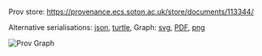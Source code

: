 
Prov store: https://provenance.ecs.soton.ac.uk/store/documents/113344/

Alternative serialisations: [json](https://provenance.ecs.soton.ac.uk/store/documents/113344.json), [turtle](https://provenance.ecs.soton.ac.uk/store/documents/113344.ttl),
Graph: [svg](https://provenance.ecs.soton.ac.uk/store/documents/113344.svg), [PDF](https://provenance.ecs.soton.ac.uk/store/documents/113344.pdf), [png](https://provenance.ecs.soton.ac.uk/store/documents/113344.png)

![Prov Graph](https://provenance.ecs.soton.ac.uk/store/documents/113344.png)

        